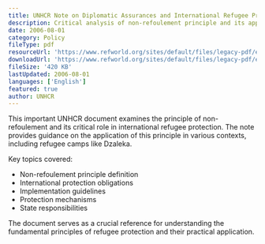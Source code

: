 ```yaml
---
title: UNHCR Note on Diplomatic Assurances and International Refugee Protection
description: Critical analysis of non-refoulement principle and its application in refugee protection contexts.
date: 2006-08-01
category: Policy
fileType: pdf
resourceUrl: 'https://www.refworld.org/sites/default/files/legacy-pdf/en/2006-8/44dc81164.pdf'
downloadUrl: 'https://www.refworld.org/sites/default/files/legacy-pdf/en/2006-8/44dc81164.pdf'
fileSize: '420 KB'
lastUpdated: 2006-08-01
languages: ['English']
featured: true
author: UNHCR
---
```


This important UNHCR document examines the principle of non-refoulement and its critical role in international refugee protection. The note provides guidance on the application of this principle in various contexts, including refugee camps like Dzaleka.

Key topics covered:
- Non-refoulement principle definition
- International protection obligations
- Implementation guidelines
- Protection mechanisms
- State responsibilities

The document serves as a crucial reference for understanding the fundamental principles of refugee protection and their practical application.
